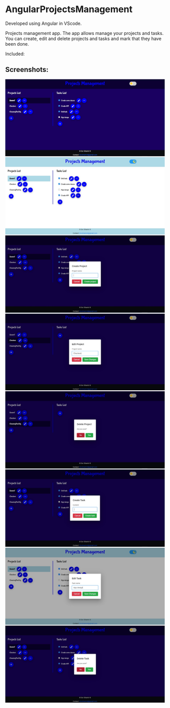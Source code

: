 # AngularProjectsManagement

Developed using Angular in VScode.

Projects management app.
The app allows manage your projects and tasks.
You can create, edit and delete projects and tasks and mark that they have been done.

Included: 

## Screenshots:
![Dark mode](https://github.com/Dorshamir55/AngularProjectsManagement/raw/master/ScreenShots/Dark_mode.jpg)
![Light mode](https://github.com/Dorshamir55/AngularProjectsManagement/raw/master/ScreenShots/Light_mode.jpg)
![Create project](https://github.com/Dorshamir55/AngularProjectsManagement/raw/master/ScreenShots/Create_project.jpg)
![Edit project](https://github.com/Dorshamir55/AngularProjectsManagement/raw/master/ScreenShots/Edit_project.jpg)
![Delete project](https://github.com/Dorshamir55/AngularProjectsManagement/raw/master/ScreenShots/Delete_project.jpg)
![Create task](https://github.com/Dorshamir55/AngularProjectsManagement/raw/master/ScreenShots/Create_task.jpg)
![Edit task](https://github.com/Dorshamir55/AngularProjectsManagement/raw/master/ScreenShots/Edit_task.jpg)
![Delete task](https://github.com/Dorshamir55/AngularProjectsManagement/raw/master/ScreenShots/Delete_task.jpg)
